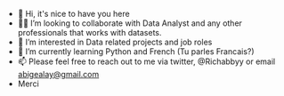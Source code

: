 - 👋 Hi, it's nice to have you here
- 👩‍💻 I’m looking to collaborate with Data Analyst and any other professionals that works with datasets.
- 👀 I’m interested in Data related projects and job roles
- 🌱 I’m currently learning Python and French (Tu parles Francais?)
- 📫 Please feel free to reach out to me via twitter, @Richabbyy or email abigealay@gmail.com
-  Merci
 

<!---
Abby-Ay/Abby-Ay is a ✨ special ✨ repository because its `README.md` (this file) appears on your GitHub profile.
You can click the Preview link to take a look at your changes.
--->
